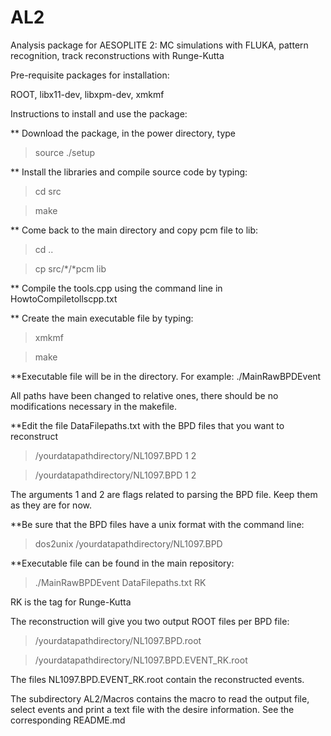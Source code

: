 # AL2
Analysis package for AESOPLITE 2: MC simulations with FLUKA, pattern recognition, track reconstructions with Runge-Kutta 

Pre-requisite packages for installation:

ROOT, libx11-dev, libxpm-dev, xmkmf 

Instructions to install and use the package:

** Download the package, in the power directory, type 
>source ./setup
 
** Install the libraries and compile source code by typing:
>cd src

>make


** Come back to the main directory and copy pcm file to lib:

>cd .. 

>cp src/*/*pcm lib

** Compile the tools.cpp using the command line in HowtoCompiletollscpp.txt 

** Create the main executable file by typing:
>xmkmf

>make

**Executable file will be in the directory. For example: ./MainRawBPDEvent


All paths have been changed to relative ones, there should be no modifications necessary in the makefile. 


**Edit the file DataFilepaths.txt with the BPD files that you want to reconstruct

>/yourdatapathdirectory/NL1097.BPD 1 2


>/yourdatapathdirectory/NL1097.BPD 1 2

The arguments 1 and 2 are flags related to parsing the BPD file. Keep them as they are for now.

**Be sure that the BPD files have a unix format with the command line:

>dos2unix /yourdatapathdirectory/NL1097.BPD

**Executable file can be found in the main repository:

>./MainRawBPDEvent DataFilepaths.txt RK

RK is the tag for Runge-Kutta

The reconstruction will give you two output ROOT files per BPD file:

>/yourdatapathdirectory/NL1097.BPD.root


>/yourdatapathdirectory/NL1097.BPD.EVENT_RK.root

The files NL1097.BPD.EVENT_RK.root contain the reconstructed events.

The subdirectory AL2/Macros contains the macro to read the output file, select events and print a text file with the desire information. See the corresponding README.md

